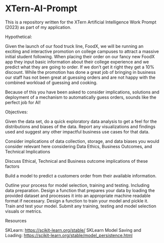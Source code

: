 # XTern-AI-Prompt

This is a repository written for the XTern Artificial Intelligence Work Prompt (2023) as part of my application.

Hypothetical:

Given the launch of our food truck line, FoodX, we will be running an exciting and interactive promotion on college campuses to attract a massive initial student following.  When placing their order on our fancy new FoodX app they input basic information about their college experience and we predict what they are going to order.  If we don’t get it right they get a 10% discount. While the promotion has done a great job of bringing in business our staff has not been great at guessing orders and are not happy with the combined workload of guessing and cooking.

Because of this you have been asked to consider implications, solutions and deployment of a mechanism to automatically guess orders, sounds like the perfect job for AI!

Objectives:

Given the data set, do a quick exploratory data analysis to get a feel for the distributions and biases of the data.  Report any visualizations and findings used and suggest any other impactful business use cases for that data.

Consider implications of data collection, storage, and data biases you would consider relevant here considering Data Ethics, Business Outcomes, and Technical Implications

Discuss Ethical, Technical and Business outcome implications of these factors

Build a model to predict a customers order from their available information.

Outline your process for model selection, training and testing. Including data preparation.
Design a function that prepares your data by loading the provided dataset and processes it into an appropriate machine readable format if necessary.
Design a function to train your model and pickle it.
Train and test your model.  Submit any training, testing and model selection visuals or metrics.

Resources

SKLearn: https://scikit-learn.org/stable/
SKLearn Model Saving and Loading: https://scikit-learn.org/stable/model_persistence.html
